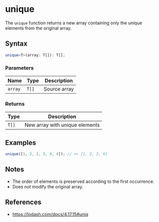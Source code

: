 # unique

The `unique` function returns a new array containing only the unique elements from the original array.

## Syntax

```typescript
unique<T>(array: T[]): T[];
```

### Parameters

| Name     | Type    | Description          |
|----------|---------|----------------------|
| `array`  | `T[]`   | Source array         |

### Returns

| Type    | Description                      |
|---------|----------------------------------|
| `T[]`   | New array with unique elements   |

## Examples

```typescript
unique([1, 2, 2, 3, 4, 4]); // => [1, 2, 3, 4]
```

## Notes

* The order of elements is preserved according to the first occurrence.
* Does not modify the original array.

## References

* https://lodash.com/docs/4.17.15#uniq